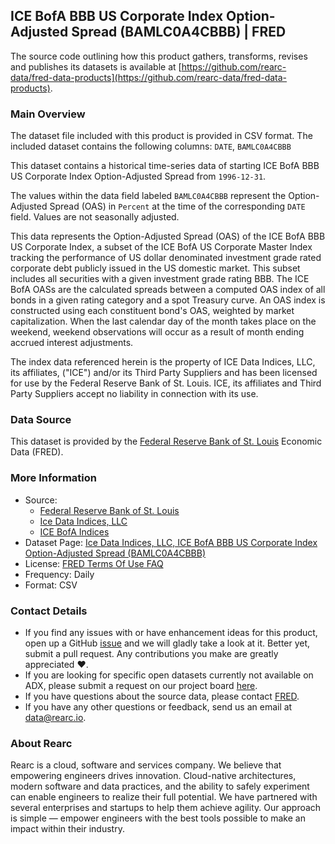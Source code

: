 ## ICE BofA BBB US Corporate Index Option-Adjusted Spread (BAMLC0A4CBBB) | FRED

The source code outlining how this product gathers, transforms, revises and publishes its datasets is available at [https://github.com/rearc-data/fred-data-products](https://github.com/rearc-data/fred-data-products).

### Main Overview
The dataset file included with this product is provided in CSV format. The included dataset contains the following columns: 
`DATE`, `BAMLC0A4CBBB`

This dataset contains a historical time-series data of starting ICE BofA BBB US Corporate Index Option-Adjusted Spread from `1996-12-31`. 
 
The values within the data field labeled `BAMLC0A4CBBB` represent the Option-Adjusted Spread (OAS) in `Percent` at the time of the corresponding `DATE` field. Values are not seasonally adjusted.

This data represents the Option-Adjusted Spread (OAS) of the ICE BofA BBB US Corporate Index, a subset of the ICE BofA US Corporate Master Index tracking the performance of US dollar denominated investment grade rated corporate debt publicly issued in the US domestic market. This subset includes all securities with a given investment grade rating BBB.
The ICE BofA OASs are the calculated spreads between a computed OAS index of all bonds in a given rating category and a spot Treasury curve. An OAS index is constructed using each constituent bond's OAS, weighted by market capitalization. When the last calendar day of the month takes place on the weekend, weekend observations will occur as a result of month ending accrued interest adjustments.

The index data referenced herein is the property of ICE Data Indices, LLC, its affiliates, ("ICE") and/or its Third Party Suppliers and has been licensed for use by the Federal Reserve Bank of St. Louis. ICE, its affiliates and Third Party Suppliers accept no liability in connection with its use.

### Data Source
This dataset is provided by the [Federal Reserve Bank of St. Louis](https://fred.stlouisfed.org/) Economic Data (FRED). 

### More Information
- Source: 
  - [Federal Reserve Bank of St. Louis](https://www.stlouisfed.org)
  - [Ice Data Indices, LLC](https://www.theice.com/market-data/indices)
  - [ICE BofA Indices](https://www.theice.com/market-data/indices)
- Dataset Page: [Ice Data Indices, LLC, ICE BofA BBB US Corporate Index Option-Adjusted Spread (BAMLC0A4CBBB)](https://fred.stlouisfed.org/series/BAMLC0A4CBBB)
- License: [FRED Terms Of Use FAQ](https://fred.stlouisfed.org/legal/)
- Frequency: Daily
- Format: CSV

### Contact Details
- If you find any issues with or have enhancement ideas for this product, open up a GitHub [issue](https://github.com/rearc-data/fred-data-products/issues) and we will gladly take a look at it. Better yet, submit a pull request. Any contributions you make are greatly appreciated :heart:.
- If you are looking for specific open datasets currently not available on ADX, please submit a request on our project board [here](https://github.com/orgs/rearc-data/projects/1).
- If you have questions about the source data, please contact [FRED](https://fred.stlouisfed.org/contactus/).
- If you have any other questions or feedback, send us an email at data@rearc.io.

### About Rearc
Rearc is a cloud, software and services company. We believe that empowering engineers drives innovation. Cloud-native architectures, modern software and data practices, and the ability to safely experiment can enable engineers to realize their full potential. We have partnered with several enterprises and startups to help them achieve agility. Our approach is simple — empower engineers with the best tools possible to make an impact within their industry.
